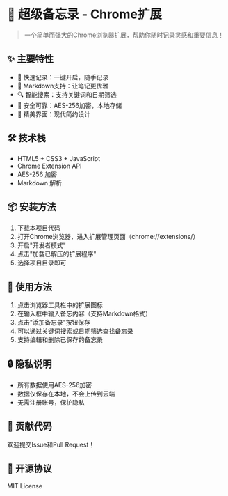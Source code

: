 # 📝 超级备忘录 - Chrome扩展

> 一个简单而强大的Chrome浏览器扩展，帮助你随时记录灵感和重要信息！

## ✨ 主要特性

- 🚀 快速记录：一键开启，随手记录
- 📝 Markdown支持：让笔记更优雅
- 🔍 智能搜索：支持关键词和日期筛选
- 🔐 安全可靠：AES-256加密，本地存储
- 🎨 精美界面：现代简约设计

## 🛠️ 技术栈

- HTML5 + CSS3 + JavaScript
- Chrome Extension API
- AES-256 加密
- Markdown 解析

## 📦 安装方法

1. 下载本项目代码
2. 打开Chrome浏览器，进入扩展管理页面（chrome://extensions/）
3. 开启"开发者模式"
4. 点击"加载已解压的扩展程序"
5. 选择项目目录即可

## 🎯 使用方法

1. 点击浏览器工具栏中的扩展图标
2. 在输入框中输入备忘内容（支持Markdown格式）
3. 点击"添加备忘录"按钮保存
4. 可以通过关键词搜索或日期筛选查找备忘录
5. 支持编辑和删除已保存的备忘录

## 🔒 隐私说明

- 所有数据使用AES-256加密
- 数据仅保存在本地，不会上传到云端
- 无需注册账号，保护隐私

## 🤝 贡献代码

欢迎提交Issue和Pull Request！

## 📄 开源协议

MIT License 